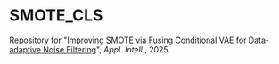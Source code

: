 # SMOTE_CLS
Repository for "[Improving SMOTE via Fusing Conditional VAE for Data-adaptive Noise Filtering](https://link.springer.com/article/10.1007/s10489-025-06692-y)", *Appl. Intell.*, 2025.
